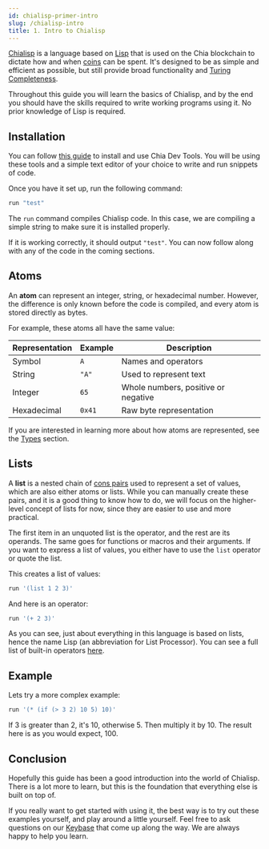 ```yaml
---
id: chialisp-primer-intro
slug: /chialisp-intro
title: 1. Intro to Chialisp
---
```


[Chialisp](https://chialisp.com) is a language based on [Lisp](<https://en.wikipedia.org/wiki/Lisp_(programming_language)>) that is used on the Chia blockchain to dictate how and when [coins](https://docs.chia.net/docs/01introduction/chia-system-overview#coins-and-transactions) can be spent. It's designed to be as simple and efficient as possible, but still provide broad functionality and [Turing Completeness](https://en.wikipedia.org/wiki/Turing_completeness).

Throughout this guide you will learn the basics of Chialisp, and by the end you should have the skills required to write working programs using it. No prior knowledge of Lisp is required.

## Installation

You can follow [this guide](https://github.com/Chia-Network/chia-dev-tools/#install) to install and use Chia Dev Tools. You will be using these tools and a simple text editor of your choice to write and run snippets of code.

Once you have it set up, run the following command:

```bash
run "test"
```

The `run` command compiles Chialisp code. In this case, we are compiling a simple string to make sure it is installed properly.

If it is working correctly, it should output `"test"`. You can now follow along with any of the code in the coming sections.

## Atoms

An **atom** can represent an integer, string, or hexadecimal number. However, the difference is only known before the code is compiled, and every atom is stored directly as bytes.

For example, these atoms all have the same value:

| Representation | Example | Description                         |
| -------------- | ------- | ----------------------------------- |
| Symbol         | `A`     | Names and operators                 |
| String         | `"A"`   | Used to represent text              |
| Integer        | `65`    | Whole numbers, positive or negative |
| Hexadecimal    | `0x41`  | Raw byte representation             |

If you are interested in learning more about how atoms are represented, see the [Types](https://chialisp.com/docs/ref/clvm#types) section.

## Lists

A **list** is a nested chain of [cons pairs](https://en.wikipedia.org/wiki/Cons) used to represent a set of values, which are also either atoms or lists. While you can manually create these pairs, and it is a good thing to know how to do, we will focus on the higher-level concept of lists for now, since they are easier to use and more practical.

The first item in an unquoted list is the operator, and the rest are its operands. The same goes for functions or macros and their arguments. If you want to express a list of values, you either have to use the `list` operator or quote the list.

This creates a list of values:

```bash
run '(list 1 2 3)'
```

And here is an operator:

```bash
run '(+ 2 3)'
```

As you can see, just about everything in this language is based on lists, hence the name Lisp (an abbreviation for List Processor). You can see a full list of built-in operators [here](https://chialisp.com/docs/clvm/lang_reference/#operator-summary).

## Example

Lets try a more complex example:

```bash
run '(* (if (> 3 2) 10 5) 10)'
```

If 3 is greater than 2, it's 10, otherwise 5. Then multiply it by 10. The result here is as you would expect, 100.

## Conclusion

Hopefully this guide has been a good introduction into the world of Chialisp. There is a lot more to learn, but this is the foundation that everything else is built on top of.

If you really want to get started with using it, the best way is to try out these examples yourself, and play around a little yourself. Feel free to ask questions on our [Keybase](https://keybase.io/team/chia_network.public) that come up along the way. We are always happy to help you learn.
